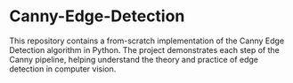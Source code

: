 # Canny-Edge-Detection
This repository contains a from-scratch implementation of the Canny Edge Detection algorithm in Python. The project demonstrates each step of the Canny pipeline, helping understand the theory and practice of edge detection in computer vision.
